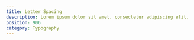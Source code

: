 ```yaml
---
title: Letter Spacing
description: Lorem ipsum dolor sit amet, consectetur adipiscing elit.
position: 906
category: Typography
---
```

